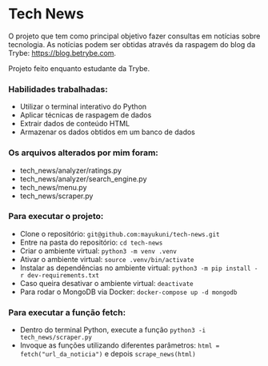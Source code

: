 # Tech News
O projeto que tem como principal objetivo fazer consultas em notícias sobre tecnologia.
As notícias podem ser obtidas através da raspagem do blog da Trybe: https://blog.betrybe.com.

Projeto feito enquanto estudante da Trybe.

### Habilidades trabalhadas:
* Utilizar o terminal interativo do Python
* Aplicar técnicas de raspagem de dados
* Extrair dados de conteúdo HTML
* Armazenar os dados obtidos em um banco de dados

### Os arquivos alterados por mim foram:
* tech_news/analyzer/ratings.py
* tech_news/analyzer/search_engine.py
* tech_news/menu.py
* tech_news/scraper.py

### Para executar o projeto:
* Clone o repositório: `git@github.com:mayukuni/tech-news.git`
* Entre na pasta do repositório: `cd tech-news`
* Criar o ambiente virtual: `python3 -m venv .venv`
* Ativar o ambiente virtual: `source .venv/bin/activate`
* Instalar as dependências no ambiente virtual: `python3 -m pip install -r dev-requirements.txt`
* Caso queira desativar o ambiente virtual: `deactivate`
* Para rodar o MongoDB via Docker: `docker-compose up -d mongodb`

### Para executar a função fetch: 
* Dentro do terminal Python, execute a função `python3 -i tech_news/scraper.py`
* Invoque as funções utilizando diferentes parâmetros: `html = fetch("url_da_noticia")` e depois `scrape_news(html)`

